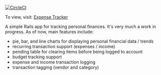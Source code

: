 [![CircleCI](https://circleci.com/gh/bdfinlayson/expense_tracker.svg?style=svg)](https://circleci.com/gh/bdfinlayson/expense_tracker)

To view, visit: [Expense Tracker](http://dazzling-kenai-fjords-69846.herokuapp.com/)

A simple Rails app for tracking personal finances. It's very much a work in progress. As of now, main features include:
- pie, bar, and line charts for displaying personal financial data / trends
- recurring transaction support (expenses / income)
- pending table for clearing items before being logged to account
- budget tracking support
- expense and income transaction logging
- transaction tagging (vendor and category)
